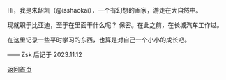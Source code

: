 Hi，我是朱韶凯（@isshaokai），一个有幻想的画家，游走在大自然中。

现就职于比亚迪，至于在里面干什么呢？ 保密。在此之前，在长城汽车工作过。

在这里记录一些平时学习的东西，也算是对自己一个小小的成长吧。

—— Zsk 后记于 2023.11.12

[返回首页](/)